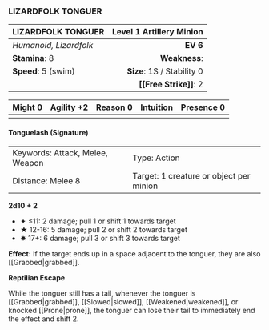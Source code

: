 ### LIZARDFOLK TONGUER

| LIZARDFOLK TONGUER     | **Level 1 Artillery Minion** |
| :--------------------- | ---------------------------: |
| *Humanoid, Lizardfolk* |                     **EV 6** |
| **Stamina**: 8         |                **Weakness**: |
| **Speed**: 5 (swim)    |   **Size**: 1S / Stability 0 |
|                        |       **[[Free Strike]]**: 2 |

| **Might** 0 | **Agility** +2 | **Reason** 0 | **Intuition** | **Presence** 0 |
| ----------- | -------------- | ------------ | ------------- | -------------- |
|             |                |              |               |                |

#### Tonguelash (Signature)

|                                 |                                         |
| :------------------------------ | :-------------------------------------- |
| Keywords: Attack, Melee, Weapon | Type: Action                            |
| Distance: Melee 8               | Target: 1 creature or object per minion |

**2d10 + 2**

- ✦ ≤11: 2 damage; pull 1 or shift 1 towards target
- ★ 12-16: 5 damage; pull 2 or shift 2 towards target
- ✸ 17+: 6 damage; pull 3 or shift 3 towards target

**Effect:** If the target ends up in a space adjacent to the tonguer, they are also [[Grabbed|grabbed]].

**Reptilian Escape**

While the tonguer still has a tail, whenever the tonguer is [[Grabbed|grabbed]], [[Slowed|slowed]], [[Weakened|weakened]], or knocked [[Prone|prone]], the tonguer can lose their tail to immediately end the effect and shift 2.
